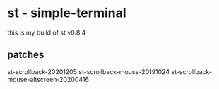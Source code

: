 # st - simple-terminal
this is my build of st v0.8.4

## patches
st-scrollback-20201205
st-scrollback-mouse-20191024
st-scrollback-mouse-altscreen-20200416
